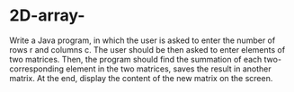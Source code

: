 # 2D-array-
Write a Java program, in which the user is asked to enter the number of rows r and columns c.  The user should be then asked to enter elements of two matrices. Then, the program should find the summation of each two-corresponding element in the two matrices, saves the result in another matrix. At the end, display the content of the new matrix on the screen.
